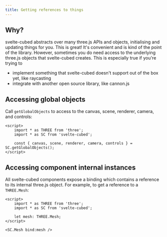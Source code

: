 ```yaml
---
title: Getting references to things
---
```


## Why?

svelte-cubed abstracts over many three.js APIs and objects, initialising and updating things for you. This is great! It's convenient and is kind of the point of the library. However, sometimes you do need access to the underlying three.js objects that svelte-cubed creates. This is especially true if you're trying to

- implement something that svelte-cubed doesn't support out of the box yet, like raycasting
- integrate with another open source library, like cannon.js

## Accessing global objects

Call `getGlobalObjects` to access to the canvas, scene, renderer, camera, and controls:

```svelte
<script>
	import * as THREE from 'three';
	import * as SC from 'svelte-cubed';

	const { canvas, scene, renderer, camera, controls } = SC.getGlobalObjects();
</script>
```

## Accessing component internal instances

All svelte-cubed components expose a binding which contains a reference to its internal three.js object. For example, to get a reference to a `THREE.Mesh`:

```svelte
<script>
	import * as THREE from 'three';
	import * as SC from 'svelte-cubed';

	let mesh: THREE.Mesh;
</script>

<SC.Mesh bind:mesh />
```
